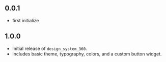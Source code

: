 ## 0.0.1
- first initialize
## 1.0.0

- Initial release of `design_system_360`.
- Includes basic theme, typography, colors, and a custom button widget.
